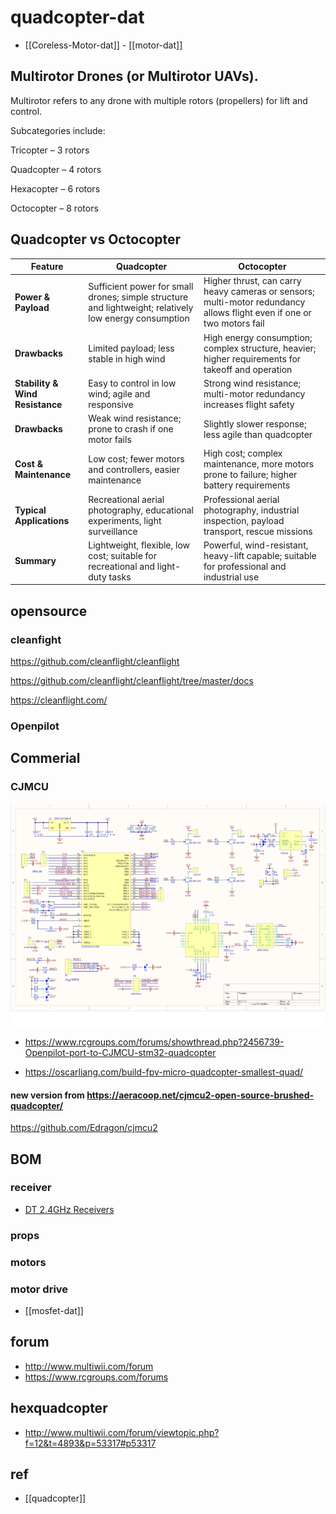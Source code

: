 
# quadcopter-dat

- [[Coreless-Motor-dat]] - [[motor-dat]]



## Multirotor Drones (or Multirotor UAVs).

Multirotor refers to any drone with multiple rotors (propellers) for lift and control.

Subcategories include:

Tricopter – 3 rotors

Quadcopter – 4 rotors

Hexacopter – 6 rotors

Octocopter – 8 rotors




## Quadcopter vs Octocopter

| Feature                         | Quadcopter                                                                                             | Octocopter                                                                                                             |
| ------------------------------- | ------------------------------------------------------------------------------------------------------ | ---------------------------------------------------------------------------------------------------------------------- |
| **Power & Payload**             | Sufficient power for small drones; simple structure and lightweight; relatively low energy consumption | Higher thrust, can carry heavy cameras or sensors; multi-motor redundancy allows flight even if one or two motors fail |
| **Drawbacks**                   | Limited payload; less stable in high wind                                                              | High energy consumption; complex structure, heavier; higher requirements for takeoff and operation                     |
| **Stability & Wind Resistance** | Easy to control in low wind; agile and responsive                                                      | Strong wind resistance; multi-motor redundancy increases flight safety                                                 |
| **Drawbacks**                   | Weak wind resistance; prone to crash if one motor fails                                                | Slightly slower response; less agile than quadcopter                                                                   |
| **Cost & Maintenance**          | Low cost; fewer motors and controllers, easier maintenance                                             | High cost; complex maintenance, more motors prone to failure; higher battery requirements                              |
| **Typical Applications**        | Recreational aerial photography, educational experiments, light surveillance                           | Professional aerial photography, industrial inspection, payload transport, rescue missions                             |
| **Summary**                     | Lightweight, flexible, low cost; suitable for recreational and light-duty tasks                        | Powerful, wind-resistant, heavy-lift capable; suitable for professional and industrial use                             |


## opensource 

### cleanfight 

https://github.com/cleanflight/cleanflight

https://github.com/cleanflight/cleanflight/tree/master/docs

https://cleanflight.com/


### Openpilot 

## Commerial 

### CJMCU 

![](2025-01-29-17-12-32.png)

- https://www.rcgroups.com/forums/showthread.php?2456739-Openpilot-port-to-CJMCU-stm32-quadcopter

- https://oscarliang.com/build-fpv-micro-quadcopter-smallest-quad/

#### new version from https://aeracoop.net/cjmcu2-open-source-brushed-quadcopter/

https://github.com/Edragon/cjmcu2



## BOM

### receiver 

- [DT 2.4GHz Receivers](https://www.deltang.co.uk/)



### props 


### motors 


### motor drive 

- [[mosfet-dat]]

## forum 

- http://www.multiwii.com/forum
- https://www.rcgroups.com/forums



## hexquadcopter 

- http://www.multiwii.com/forum/viewtopic.php?f=12&t=4893&p=53317#p53317

## ref 

- [[quadcopter]]